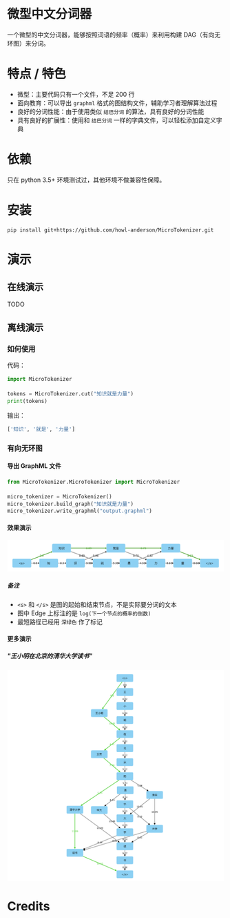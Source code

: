 # 微型中文分词器

一个微型的中文分词器，能够按照词语的频率（概率）来利用构建 DAG（有向无环图）来分词。

# 特点 / 特色

* 微型：主要代码只有一个文件，不足 200 行
* 面向教育：可以导出 `graphml` 格式的图结构文件，辅助学习者理解算法过程
* 良好的分词性能：由于使用类似 `结巴分词` 的算法，具有良好的分词性能
* 具有良好的扩展性：使用和 `结巴分词` 一样的字典文件，可以轻松添加自定义字典

# 依赖
只在 python 3.5+ 环境测试过，其他环境不做兼容性保障。

# 安装
```console
pip install git+https://github.com/howl-anderson/MicroTokenizer.git
```

# 演示

## 在线演示
TODO

## 离线演示
### 如何使用
代码：
```python
import MicroTokenizer

tokens = MicroTokenizer.cut("知识就是力量")
print(tokens)
```
输出：
```python
['知识', '就是', '力量']
```

### 有向无环图
#### 导出 GraphML 文件
```python
from MicroTokenizer.MicroTokenizer import MicroTokenizer

micro_tokenizer = MicroTokenizer()
micro_tokenizer.build_graph("知识就是力量")
micro_tokenizer.write_graphml("output.graphml")
```
#### 效果演示
![DAG of 'knowledge is power'](.images/DAG_of_knowledge_is_power.png)

##### 备注
* `<s>` 和 `</s>` 是图的起始和结束节点，不是实际要分词的文本
* 图中 Edge 上标注的是 `log(下一个节点的概率的倒数)`
* 最短路径已经用 `深绿色` 作了标记

#### 更多演示
##### "王小明在北京的清华大学读书"
![DAG of xiaomin](.images/DAG_of_xiaomin.png)




# Credits
